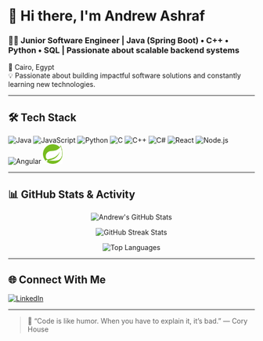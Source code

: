 # 👋 Hi there, I'm Andrew Ashraf

### 🧑‍💻 Junior Software Engineer | Java (Spring Boot) • C++ • Python • SQL | Passionate about scalable backend systems
📍 Cairo, Egypt  
💡 Passionate about building impactful software solutions and constantly learning new technologies.

---


## 🛠 Tech Stack

<p align="left">
  <img src="https://cdn.jsdelivr.net/gh/devicons/devicon/icons/java/java-original.svg" alt="Java" width="40" height="40"/>
  <img src="https://cdn.jsdelivr.net/gh/devicons/devicon/icons/javascript/javascript-original.svg" alt="JavaScript" width="40" height="40"/>
  <img src="https://cdn.jsdelivr.net/gh/devicons/devicon/icons/python/python-original.svg" alt="Python" width="40" height="40"/>
  <img src="https://cdn.jsdelivr.net/gh/devicons/devicon/icons/c/c-original.svg" alt="C" width="40" height="40"/>
  <img src="https://cdn.jsdelivr.net/gh/devicons/devicon/icons/cplusplus/cplusplus-original.svg" alt="C++" width="40" height="40"/>
  <img src="https://cdn.jsdelivr.net/gh/devicons/devicon/icons/csharp/csharp-original.svg" alt="C#" width="40" height="40"/>
  <img src="https://cdn.jsdelivr.net/gh/devicons/devicon/icons/react/react-original.svg" alt="React" width="40" height="40"/>
  <img src="https://cdn.jsdelivr.net/gh/devicons/devicon/icons/nodejs/nodejs-original.svg" alt="Node.js" width="40" height="40"/>
  <img src="https://cdn.jsdelivr.net/gh/devicons/devicon/icons/angularjs/angularjs-original.svg" alt="Angular" width="40" height="40"/>
  <img src="https://raw.githubusercontent.com/devicons/devicon/master/icons/spring/spring-original.svg" alt="Spring Boot" width="40" height="40"/>
</p>


---

## 📊 GitHub Stats & Activity

<p align="center">
  <img src="https://github-readme-stats.vercel.app/api?username=AndrewAshraf&show_icons=true&hide_border=true&rank_icon=github&theme=transparent&hide_title=false" alt="Andrew's GitHub Stats" />
</p>

<p align="center">
  <img src="https://streak-stats.demolab.com/?user=AndrewAshraf&theme=transparent" alt="GitHub Streak Stats" />
</p>

<p align="center">
  <img src="https://github-readme-stats.vercel.app/api/top-langs/?username=AndrewAshraf&layout=compact&theme=transparent&hide_border=true" alt="Top Languages" />
</p>

---

## 🌐 Connect With Me

<a href="https://www.linkedin.com/in/andrewashraf-/" target="_blank">
  <img src="https://cdn.jsdelivr.net/gh/devicons/devicon/icons/linkedin/linkedin-original.svg" width="30" height="30" alt="LinkedIn"/>
</a>

---

> 💬 “Code is like humor. When you have to explain it, it’s bad.” — Cory House
